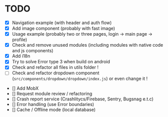 # TODO

- [X] Navigation example (with header and auth flow)
- [X] Add image component (probably with fast image)
- [X] Usage example (probably two or three pages, login -> main page -> profile)
- [X] Check and remove unused modules (including modules with native code and js components)
- [X] Add i18n
- [X] Try to solve Error type 3 when build on android
- [X] Check and refactor all files in utils folder !
- [ ] Check and refactor dropdown component (`src/components/dropdown/dropdown/index.js`) or even change it !
- [] Add MobX
- [] Request module review / refactoring
- [] Crash report service (Crashlitycs/Firebase, Sentry, Bugsnag e.t.c)
- [] Error handling (use Error boundaries)
- [] Cache / Offline mode (local database)
